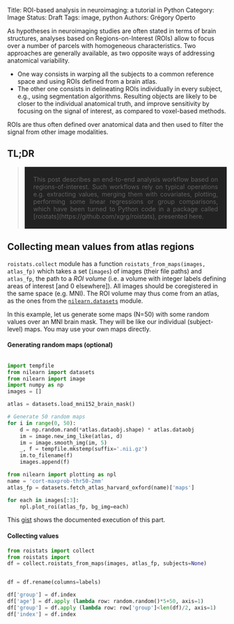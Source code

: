 Title: ROI-based analysis in neuroimaging: a tutorial in Python
Category: Image
Status: Draft
Tags: image, python
Authors: Grégory Operto



<!-- PELICAN_END_SUMMARY -->

As hypotheses in neuroimaging studies are often stated in terms of brain
structures, analyses based on Regions-on-Interest (ROIs) allow to focus
 over a number of parcels with homogeneous characteristics. Two approaches
 are generally available, as two opposite ways of addressing anatomical variability.

  - One way consists in warping all the subjects to a common
reference space and using ROIs defined from a brain atlas.
  - The other one consists in delineating ROIs individually in every subject,
  e.g., using segmentation algorithms.  Resulting objects are likely to be closer
  to the individual anatomical truth, and improve sensitivity by focusing on
  the signal of interest, as compared to voxel-based methods.

ROIs are thus often defined over anatomical data and then used to filter the
 signal from other image modalities.

 ## TL;DR

 > <div style="padding:20px; text-align:justify; background-color:#222222">
 > This post describes an end-to-end analysis workflow based on
 > regions-of-interest. Such workflows rely on typical operations
 > e.g. extracting values, merging them with covariates, plotting, performing some
 > linear regressions or group comparisons, which have been turned to Python code
 > in a package called [roistats](https://github.com/xgrg/roistats), presented here. </div>

##  Collecting mean values from atlas regions

`roistats.collect` module has a function `roistats_from_maps(images, atlas_fp)`
which takes a set (`images`) of images (their file paths) and `atlas_fp`, the
 path to a *ROI volume* (i.e. a volume with integer labels defining areas of
   interest [and 0 elsewhere]). All images should be coregistered in the same
   space (e.g. MNI). The ROI volume may thus come from an atlas, as the ones
   from the [`nilearn.datasets`](https://nilearn.github.io/modules/reference.html#module-nilearn.datasets)
  module.

In this example, let us generate some maps (N=50) with some random values over an
MNI brain mask. They will be like our individual (subject-level) maps. You may
use your own maps directly.

#### Generating random maps (optional)
```python

import tempfile
from nilearn import datasets
from nilearn import image
import numpy as np
images = []

atlas = datasets.load_mni152_brain_mask()

# Generate 50 random maps
for i in range(0, 50):
    d = np.random.rand(*atlas.dataobj.shape) * atlas.dataobj
    im = image.new_img_like(atlas, d)
    im = image.smooth_img(im, 5)
    _, f = tempfile.mkstemp(suffix='.nii.gz')
    im.to_filename(f)
    images.append(f)

from nilearn import plotting as npl
name = 'cort-maxprob-thr50-2mm'
atlas_fp = datasets.fetch_atlas_harvard_oxford(name)['maps']

for each in images[:3]:
    npl.plot_roi(atlas_fp, bg_img=each)
```

This [gist](https://gist.github.com/xgrg/3405bbe95f6aa589ac5dfbfb9843c73f)
shows the documented execution of this part.

#### Collecting values

```python
from roistats import collect
from roistats import
df = collect.roistats_from_maps(images, atlas_fp, subjects=None)


df = df.rename(columns=labels)

df['group'] = df.index
df['age'] = df.apply (lambda row: random.random()*5+50, axis=1)
df['group'] = df.apply (lambda row: row['group']<len(df)/2, axis=1)
df['index'] = df.index
